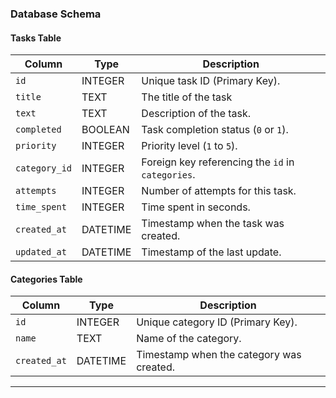### **Database Schema**

#### **Tasks Table**

| Column        | Type     | Description                                       |
|---------------|----------|---------------------------------------------------|
| `id`          | INTEGER  | Unique task ID (Primary Key).                     |
| `title`       | TEXT     | The title of the task                             | 
| `text`        | TEXT     | Description of the task.                          |
| `completed`   | BOOLEAN  | Task completion status (`0` or `1`).              |
| `priority`    | INTEGER  | Priority level (`1` to `5`).                      |
| `category_id` | INTEGER  | Foreign key referencing the `id` in `categories`. |
| `attempts`    | INTEGER  | Number of attempts for this task.                 |
| `time_spent`  | INTEGER  | Time spent in seconds.                            |
| `created_at`  | DATETIME | Timestamp when the task was created.              |
| `updated_at`  | DATETIME | Timestamp of the last update.                     |

#### **Categories Table**

| Column       | Type     | Description                              |
|--------------|----------|------------------------------------------|
| `id`         | INTEGER  | Unique category ID (Primary Key).        |
| `name`       | TEXT     | Name of the category.                    |
| `created_at` | DATETIME | Timestamp when the category was created. |

---
